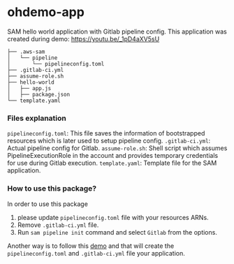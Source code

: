 # ohdemo-app

SAM hello world application with Gitlab pipeline config. This application was created during demo: https://youtu.be/_1pD4aXV5sU

```
├── .aws-sam
│   └── pipeline
│       └── pipelineconfig.toml
├── .gitlab-ci.yml
├── assume-role.sh
├── hello-world
│   ├── app.js
│   ├── package.json
└── template.yaml
```

### Files explanation

`pipelineconfig.toml`: This file saves the information of bootstrapped resources which is later used to setup pipeline config.
`.gitlab-ci.yml`: Actual pipeline config for Gitlab.
`assume-role.sh`: Shell script which assumes PipelineExecutionRole in the account and provides temporary credentials for use during Gitlab execution.
`template.yaml`: Template file for the SAM application.

### How to use this package?

In order to use this package 

1. please update `pipelineconfig.toml` file with your resources ARNs.
2. Remove `.gitlab-ci.yml` file.
3. Run `sam pipeline init` command and select `Gitlab` from the options.

Another way is to follow this [demo](https://youtu.be/_1pD4aXV5sU) and that will create the `pipelineconfig.toml` and `.gitlab-ci.yml` file your application.
